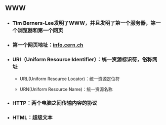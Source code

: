 ## WWW

* ### Tim Berners-Lee发明了WWW，并且发明了第一个服务器，第一个浏览器和第一个网页
* ### 第一个网页地址：[info.cern.ch](http://info.cern.ch/)
* ### URI（Uniform Resource Identifier）：统一资源标识符，俗称网址

  * URL\(Uniform Resource Locator\)：统一资源定位符

  * URN\(Uniform Resource Name\)：统一资源名称

* ### HTTP：两个电脑之间传输内容的协议
* ### HTML：超级文本




